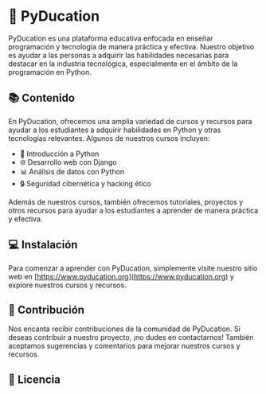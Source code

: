 # 🐍 PyDucation

PyDucation es una plataforma educativa enfocada en enseñar programación y tecnología de manera práctica y efectiva. Nuestro objetivo es ayudar a las personas a adquirir las habilidades necesarias para destacar en la industria tecnológica, especialmente en el ámbito de la programación en Python.

## 📚 Contenido

En PyDucation, ofrecemos una amplia variedad de cursos y recursos para ayudar a los estudiantes a adquirir habilidades en Python y otras tecnologías relevantes. Algunos de nuestros cursos incluyen:

- 🐍 Introducción a Python
- 🌐 Desarrollo web con Django
- 📊 Análisis de datos con Python
- 🔒 Seguridad cibernética y hacking ético

Además de nuestros cursos, también ofrecemos tutoriales, proyectos y otros recursos para ayudar a los estudiantes a aprender de manera práctica y efectiva.

## 💻 Instalación

Para comenzar a aprender con PyDucation, simplemente visite nuestro sitio web en [https://www.pyducation.org](https://www.pyducation.org) y explore nuestros cursos y recursos.

## 👥 Contribución

Nos encanta recibir contribuciones de la comunidad de PyDucation. Si deseas contribuir a nuestro proyecto, ¡no dudes en contactarnos! También aceptamos sugerencias y comentarios para mejorar nuestros cursos y recursos.

## 📝 Licencia


